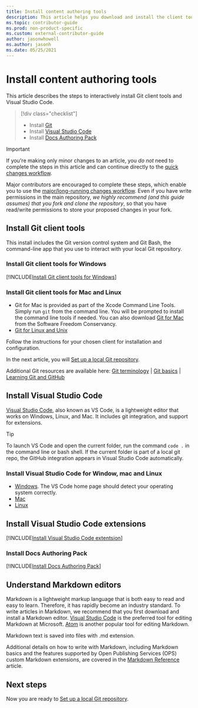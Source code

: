 ```yaml
---
title: Install content authoring tools
description: This article helps you download and install the client tools you will need for Git and editing markdown files.
ms.topic: contributor-guide
ms.prod: non-product-specific
ms.custom: external-contributor-guide
author: jasonwhowell
ms.author: jasonh
ms.date: 05/25/2021
---
```

# Install content authoring tools

This article describes the steps to interactively install Git client tools and Visual Studio Code.
> [!div class="checklist"]
> * Install [Git](https://git-scm.com/)
> * Install [Visual Studio Code](https://code.visualstudio.com/)
> * Install [Docs Authoring Pack](https://marketplace.visualstudio.com/items?itemName=docsmsft.docs-authoring-pack)

>[!IMPORTANT]
> If you're making only minor changes to an article, you *do not* need to complete the steps in this article and can continue directly to the [quick changes workflow](index.md#quick-edits-to-existing-documents).
>
> Major contributors are encouraged to complete these steps, which enable you to use the [major/long-running changes workflow](how-to-write-workflows-major.md). Even if you have write permissions in the main repository, *we highly recommend (and this guide assumes) that you fork and clone the repository*, so that you have read/write permissions to store your proposed changes in your fork.

## Install Git client tools

This install includes the Git version control system and Git Bash, the command-line app that you use to interact with your local Git repository.

### Install Git client tools for Windows

[!INCLUDE[Install Git client tools for Windows](~/guide/help-content/includes/proc-contribute-install-git-client-tools.md)]


### Install Git client tools for Mac and Linux

* Git for Mac is provided as part of the Xcode Command Line Tools. Simply run `git` from the command line. You will be prompted to install the command line tools if needed. You can also download [Git for Mac](https://git-scm.com/download/mac) from the Software Freedom Conservancy.
* [Git for Linux and Unix](https://git-scm.com/download/linux)

Follow the instructions for your chosen client for installation and configuration.

In the next article, you will [Set up a local Git repository](get-started-setup-local.md).

   Additional Git resources are available here: [Git terminology](https://help.github.com/articles/github-glossary) | [Git basics](https://git-scm.com/book/en/v2/Getting-Started-Git-Basics) | [Learning Git and GitHub](https://help.github.com/articles/good-resources-for-learning-git-and-github/)

## Install Visual Studio Code

[Visual Studio Code](https://code.visualstudio.com/), also known as VS Code, is a lightweight editor that works on Windows, Linux, and Mac. It includes git integration, and support for extensions.

> [!TIP]
> To launch VS Code and open the current folder, run the command `code .` in the command line or bash shell. If the current folder is part of a local git repo, the GitHub integration appears in Visual Studio Code automatically.

### Install Visual Studio Code for Window, mac and Linux

- [Windows](https://code.visualstudio.com/). The VS Code home page should detect your operating system correctly.
- [Mac](https://code.visualstudio.com/docs/setup/mac)
- [Linux](https://code.visualstudio.com/docs/setup/linux)

## Install Visual Studio Code extensions

[!INCLUDE[Install Visual Studio Code extentsion](~/guide/help-content/includes/proc-contribute-install-vscode-extensions.md)]

### Install Docs Authoring Pack

[!INCLUDE[Install Docs Authoring Pack](~/guide/help-content/includes/proc-contribute-install-docs-authoring-pack.md)]

## Understand Markdown editors

Markdown is a lightweight markup language that is both easy to read and easy to learn. Therefore, it has rapidly become an industry standard. To write articles in Markdown, we recommend that you first download and install a Markdown editor.  [Visual Studio Code](https://code.visualstudio.com/) is the preferred tool for editing Markdown at Microsoft. [Atom](https://atom.io) is another popular tool for editing Markdown.

Markdown text is saved into files with .md extension.

Additional details on how to write with Markdown, including Markdown basics and the features supported by Open Publishing Services (OPS) custom Markdown extensions, are covered in the [Markdown Reference](markdown-reference.md) article.

## Next steps

Now you are ready to [Set up a local Git repository](get-started-setup-local.md).

